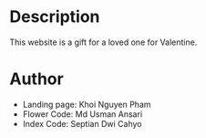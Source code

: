 # Description
This website is a gift for a loved one for Valentine.

# Author
- Landing page: Khoi Nguyen Pham
- Flower Code: Md Usman Ansari 
- Index Code: Septian Dwi Cahyo 


